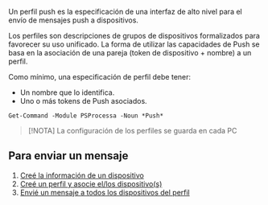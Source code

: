 Un perfil push es la especificación de una interfaz de alto nivel para el envío de mensajes push a dispositivos. 

Los perfiles son descripciones de grupos de dispositivos formalizados para favorecer su uso unificado. La forma de utilizar las capacidades de Push se basa en la asociación de una pareja (token de dispositivo + nombre) a un perfil.

Como mínimo, una especificación de perfil debe tener:

* Un nombre que lo identifica.
* Uno o más tokens de Push asociados.

```
Get-Command -Module PSProcessa -Noun *Push*
```

> [!NOTA]
> La configuración de los perfiles se guarda en cada PC

## Para enviar un mensaje

1. [Creé la información de un dispositivo](New-PushbulletToken.md)
2. [Creé un perfil y asocie el/los dispositivo(s)](Set-PushbulletProfile.md)
3. [Envié un mensaje a todos los dispositivos del perfil](Send-PushbulletMessage.md)
